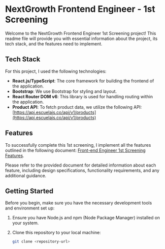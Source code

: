 # NextGrowth Frontend Engineer - 1st Screening

Welcome to the NextGrowth Frontend Engineer 1st Screening project! This readme file will provide you with essential information about the project, its tech stack, and the features  need to implement.

## Tech Stack

For this project, I used the following technologies:

- **React.js/TypeScript**: The core framework for building the frontend of the application.
- **Bootstrap**: We use Bootstrap for styling and layout.
- **React Router DOM v6**: This library is used for handling routing within the application.
- **Product API**: To fetch product data, we utilize the following API: [https://api.escuelajs.co/api/v1/products](https://api.escuelajs.co/api/v1/products)

## Features

To successfully complete this 1st screening, I implement all the features outlined in the following document: [Front-end Engineer 1st Screening Features](https://multivariate.notion.site/Front-end-engineer-1st-screening-f462fe077ef14a77bc59b83e24ef88f6).

Please refer to the provided document for detailed information about each feature, including design specifications, functionality requirements, and any additional guidance.

## Getting Started

Before you begin, make sure you have the necessary development tools and environment set up:

1. Ensure you have Node.js and npm (Node Package Manager) installed on your system.
2. Clone this repository to your local machine:

   ```bash
   git clone <repository-url>
